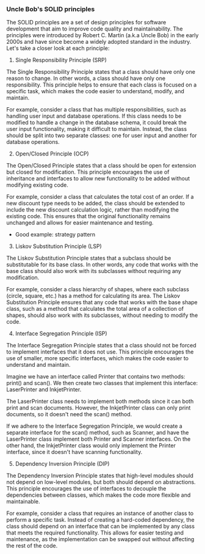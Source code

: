 ### Uncle Bob's SOLID principles

The SOLID principles are a set of design principles for software development that aim to improve code quality and maintainability. The principles were introduced by Robert C. Martin (a.k.a Uncle Bob) in the early 2000s and have since become a widely adopted standard in the industry. Let's take a closer look at each principle:

1. Single Responsibility Principle (SRP)

The Single Responsibility Principle states that a class should have only one reason to change. In other words, a class should have only one responsibility. This principle helps to ensure that each class is focused on a specific task, which makes the code easier to understand, modify, and maintain.

For example, consider a class that has multiple responsibilities, such as handling user input and database operations. If this class needs to be modified to handle a change in the database schema, it could break the user input functionality, making it difficult to maintain. Instead, the class should be split into two separate classes: one for user input and another for database operations.

2. Open/Closed Principle (OCP)

The Open/Closed Principle states that a class should be open for extension but closed for modification. This principle encourages the use of inheritance and interfaces to allow new functionality to be added without modifying existing code.

For example, consider a class that calculates the total cost of an order. If a new discount type needs to be added, the class should be extended to include the new discount calculation logic, rather than modifying the existing code. This ensures that the original functionality remains unchanged and allows for easier maintenance and testing.

- Good example: strategy pattern

3. Liskov Substitution Principle (LSP)

The Liskov Substitution Principle states that a subclass should be substitutable for its base class. In other words, any code that works with the base class should also work with its subclasses without requiring any modification.

For example, consider a class hierarchy of shapes, where each subclass (circle, square, etc.) has a method for calculating its area. The Liskov Substitution Principle ensures that any code that works with the base shape class, such as a method that calculates the total area of a collection of shapes, should also work with its subclasses, without needing to modify the code.

4. Interface Segregation Principle (ISP)

The Interface Segregation Principle states that a class should not be forced to implement interfaces that it does not use. This principle encourages the use of smaller, more specific interfaces, which makes the code easier to understand and maintain.

Imagine we have an interface called Printer that contains two methods: print() and scan(). We then create two classes that implement this interface: LaserPrinter and InkjetPrinter.

The LaserPrinter class needs to implement both methods since it can both print and scan documents. However, the InkjetPrinter class can only print documents, so it doesn't need the scan() method.

If we adhere to the Interface Segregation Principle, we would create a separate interface for the scan() method, such as Scanner, and have the LaserPrinter class implement both Printer and Scanner interfaces. On the other hand, the InkjetPrinter class would only implement the Printer interface, since it doesn't have scanning functionality.

5. Dependency Inversion Principle (DIP)

The Dependency Inversion Principle states that high-level modules should not depend on low-level modules, but both should depend on abstractions. This principle encourages the use of interfaces to decouple the dependencies between classes, which makes the code more flexible and maintainable.

For example, consider a class that requires an instance of another class to perform a specific task. Instead of creating a hard-coded dependency, the class should depend on an interface that can be implemented by any class that meets the required functionality. This allows for easier testing and maintenance, as the implementation can be swapped out without affecting the rest of the code.

